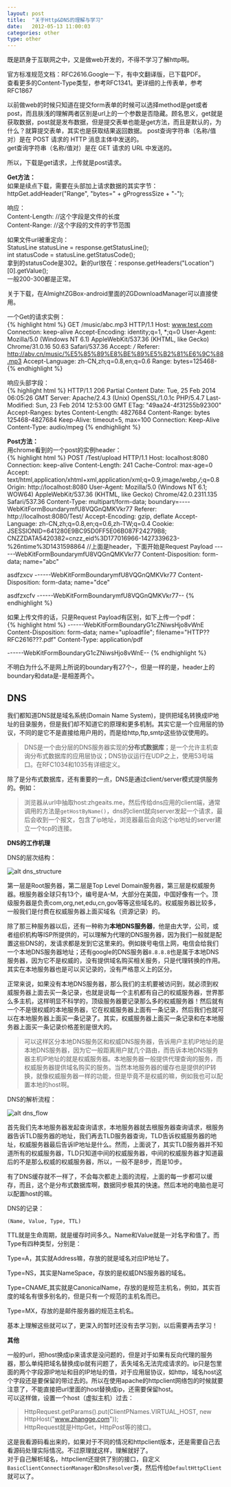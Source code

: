 ```yaml
---
layout: post
title:  "关于Http&DNS的理解与学习"
date:   2012-05-13 11:00:03
categories: other
type: other
---
```


既是跻身于互联网之中，又是做web开发的，不得不学习了解http啊。

官方标准规范文档：RFC2616.Google一下，有中文翻译版，已下载PDF。  
查看更多的Content-Type类型，参考RFC1341。更详细的上传表单，参考RFC1867

以前做web的时候只知道在提交form表单的时候可以选择method是get或者post，而且肤浅的理解两者区别是url上的一个参数是否隐藏。顾名思义，get就是获取数据，post就是发布数据，但是提交表单也能是get方法，而且是默认的，为什么？就算提交表单，其实也是获取结果返回数据。
post查询字符串（名称/值对）是在 POST 请求的 HTTP 消息主体中发送的。  
get查询字符串（名称/值对）是在 GET 请求的 URL 中发送的。

所以，下载是get请求，上传就是post请求。

**Get方法：**  
如果是续点下载，需要在头部加上请求数据的其实字节：  
httpGet.addHeader("Range", "bytes=" + gProgressSize + "-");

响应：  
Content-Length: //这个字段是文件的长度  
Content-Range: //这个字段的文件的字节范围  

如果文件url被重定向：  
StatusLine statusLine = response.getStatusLine();  
int statusCode = statusLine.getStatusCode();  
拿到的statusCode是302。新的url放在：response.getHeaders("Location")[0].getValue();  
一般200-300都是正常。  

关于下载，在AlmightZGBox-android里面的ZGDownloadManager可以直接使用。

一个Get的请求实例：  
{% highlight html %}
GET /music/abc.mp3 HTTP/1.1
Host: www.test.com
Connection: keep-alive
Accept-Encoding: identity;q=1, *;q=0
User-Agent: Mozilla/5.0 (Windows NT 6.1) AppleWebKit/537.36 (KHTML, like Gecko) Chrome/31.0.16 50.63 Safari/537.36
Accept: */*
Referer: http://abv.cn/music/%E5%85%89%E8%BE%89%E5%B2%81%E6%9C%88.mp3
Accept-Language: zh-CN,zh;q=0.8,en;q=0.6
Range: bytes=125468-
{% endhighlight %}

响应头部字段：  
{% highlight html %}
HTTP/1.1 206 Partial Content
Date: Tue, 25 Feb 2014 06:05:26 GMT
Server: Apache/2.4.3 (Unix) OpenSSL/1.0.1c PHP/5.4.7
Last-Modified: Sun, 23 Feb 2014 12:53:00 GMT
ETag: "49aa24-4f31255b92300"
Accept-Ranges: bytes
Content-Length: 4827684
Content-Range: bytes 125468-4827684
Keep-Alive: timeout=5, max=100
Connection: Keep-Alive
Content-Type: audio/mpeg
{% endhighlight %}

**Post方法：**  
用chrome看到的一个post的实例header：  
{% highlight html %}
POST /Test/upload HTTP/1.1
Host: localhost:8080
Connection: keep-alive
Content-Length: 241
Cache-Control: max-age=0
Accept: text/html,application/xhtml+xml,application/xml;q=0.9,image/webp,*/*;q=0.8
Origin: http://localhost:8080
User-Agent: Mozilla/5.0 (Windows NT 6.1; WOW64) AppleWebKit/537.36 (KHTML, like Gecko) Chrome/42.0.2311.135 Safari/537.36
Content-Type: multipart/form-data; boundary=----WebKitFormBoundarymfU8VQGnQMKVkr77
Referer: http://localhost:8080/Test/
Accept-Encoding: gzip, deflate
Accept-Language: zh-CN,zh;q=0.8,en;q=0.6,zh-TW;q=0.4
Cookie: JSESSIONID=641280E9BC95D0FF5E06B087F24279B8; CNZZDATA5420382=cnzz_eid%3D177016966-1427339623-%26ntime%3D1431598864
//上面是header，下面开始是Request Payload
------WebKitFormBoundarymfU8VQGnQMKVkr77
Content-Disposition: form-data; name="abc"

asdfzxcv
------WebKitFormBoundarymfU8VQGnQMKVkr77
Content-Disposition: form-data; name="dce"

asdfzxcfv
------WebKitFormBoundarymfU8VQGnQMKVkr77--
{% endhighlight %}

如果上传文件的话，只是Request Payload有区别，如下上传一个pdf：  
{% highlight html %}
------WebKitFormBoundaryG1cZNiwsHjo8vWnE
Content-Disposition: form-data; name="uploadfile"; filename="HTTP??RFC2616???.pdf"
Content-Type: application/pdf


------WebKitFormBoundaryG1cZNiwsHjo8vWnE--
{% endhighlight %}

不明白为什么不是网上所说的boundary有27个-，但是一样的是，header上的boundary和data是-是相差两个。

## DNS

我们都知道DNS就是域名系统(Domain Name System)，提供把域名转换成IP地址的目录服务，但是我们却不知道它的原理和更多机制。其实它是一个应用层的协议，不同的是它不是直接给用户用的，而是给http,ftp,smtp这些协议使用的。

>DNS是一个由分层的DNS服务器实现的**分布式数据库**；是一个允许主机查询分布式数据库的应用层协议；DNS协议运行在UDP之上，使用53号端口。在RFC1034和1035有详细定义。

除了是分布式数据库，还有重要的一点，DNS是通过client/server模式提供服务的。例如：

>浏览器从url中抽取host:zhgeaits.me，然后传给dns应用的client端，通常调用的方法是`getHostByName()`，dns的client就向server发起一个请求，最后会收到一个报文，包含了ip地址，浏览器最后会向这个ip地址的server建立一个tcp的连接。

**DNS的工作机理**

DNS的层次结构：

![alt dns_structure](/image/dns_structure.png "dns_structure") 

第一层是Root服务器，第二层是Top Level Domain服务器，第三层是权威服务器。根服务器全球只有13个，编号是A-M，大部分在美国，中国好像有一个。顶级服务器是负责com,org,net,edu,cn,gov等等这些域名的。权威服务器比较多，一般我们是付费在权威服务器上面买域名（资源记录）的。

除了那三种服务器以后，还有一种称为**本地DNS服务器**，他是由大学，公司，或者组织机构等ISP所提供的，可以理解为代理的DNS服务器，因为我们一般就是配置这些DNS的，发请求都是发到它这里来的。例如拨号电信上网，电信会给我们一个本地DNS服务器地址；还有google的DNS服务器`8.8.8.8`也是属于本地DNS服务器，因为它不是权威的，没有提供域名购买相关服务，只是代理转换的作用。其实在本地服务器也是可以买记录的，没有严格意义上的区分。

正常来说，如果没有本地DNS服务器，那么我们的主机要被访问到，就必须到权威服务器上面去买一条记录，也就是说每一个主机都有自己的权威服务器，世界那么多主机，这样明显不科学的，顶级服务器要记录那么多的权威服务器！然后就有一个不是很权威的本地服务器，它在权威服务器上面有一条记录，然后我们也就可以在本地服务器上面买一条记录了。其实，权威服务器上面买一条记录和在本地服务器上面买一条记录价格差别是很大的。

>可以这样区分本地DNS服务区和权威DNS服务器，告诉用户主机IP地址的是本地DNS服务器，因为它一般距离用户就几个路由，而告诉本地DNS服务器主机IP地址的就是权威服务器。本地服务器一般提供代理查询的服务，而权威服务器提供域名购买的服务。当然本地服务器的缓存也是提供的IP转换，就像权威服务器一样的功能，但是毕竟不是权威的嘛，例如我也可以配置本地的host啊。

DNS的解析流程：

![alt dns_flow](/image/dns_flow.png "dns_flow")

首先我们先本地服务器发起查询请求，本地服务器就去根服务器查询请求，根服务器告诉TLD服务器的地址，我们再去TLD服务器查询，TLD告诉权威服务器的地址，权威服务器最后告诉IP地址是什么。然而，上面说了，其实TLD服务器并不知道所有的权威服务器，TLD只知道中间的权威服务器，中间的权威服务器才知道最后的不是那么权威的权威服务器，所以，一般不是8步，而是10步。

有了DNS缓存就不一样了，不会每次都走上面的流程，上面的每一步都可以缓存，而且，这个是分布式数据库啊，数据同步极其的快速。然后本地的电脑也是可以配置host的嘛。

DNS的记录：

`(Name, Value, Type, TTL)`

TTL就是生命周期，就是缓存时间多久。Name和Value就是一对名字和值了。而Type有四种类型，分别是：

Type=A，其实就Address嘛，存放的就是域名对应IP地址了。 

Type=NS，其实是NameSpace，存放的是权威DNS服务器的域名。

Type=CNAME,其实就是CanonicalName，存放的是规范主机名，例如，其实百度的域名有很多别名的，但是只有一个规范的主机名而已。

Type=MX，存放的是邮件服务器的规范主机名。

基本上理解这些就可以了，更深入的暂时还没有去学习到，以后需要再去学习！

**其他**

一般的url，把host换成ip来请求是没问题的，但是对于如果有反向代理的服务器，那么单纯把域名替换成ip就有问题了，丢失域名无法完成请求的。ip只是包里面的两个字段源IP地址和目的IP地址的值，对于应用层协议，如http，域名host这个字段还是要保留的带过去的。所以在使用apache的httpclient网络包的时候就要注意了，不能直接把url里面的host替换成ip，还需要保留host。  
可以这样做，设置一个host（虚拟主机）过去：
> HttpRequest.getParams().put(ClientPNames.VIRTUAL_HOST, new HttpHost("www.zhangge.com"));  
HttpRequest就是HttpGet，HttpPost等的接口。
  
这是我看源码看出来的，如果对于不同的情况和httpclient版本，还是需要自己去看源码处理实际情况。不过原理就这样，理解就好了。  
对于自己解析域名，httpclient还提供了别的接口，自定义`BasicClientConnectionManager`和`DnsResolver`类，然后传给`DefaultHttpClient`就可以了。